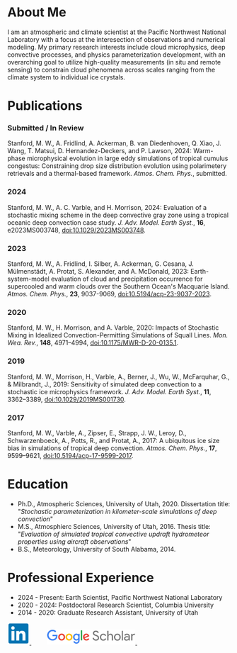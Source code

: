# About Me

I am an atmospheric and climate scientist at the Pacific Northwest National Laboratory with a focus at the interesection of observations and numerical modeling. My primary research interests include cloud microphysics, deep convective processes, and physics parameterization development, with an overarching goal to utilize high-quality measurements (in situ and remote sensing) to constrain cloud phenomena across scales ranging from the climate system to individual ice crystals. 

# Publications

### Submitted / In Review
Stanford, M. W., A. Fridlind, A. Ackerman, B. van Diedenhoven, Q. Xiao, J. Wang, T. Matsui, D. Hernandez-Deckers, and P. Lawson, 2024: Warm-phase microphysical evolution in large eddy simulations of tropical cumulus congestus: Constraining drop size distribution evolution using polarimetery retrievals and a thermal-based framework. *Atmos. Chem. Phys.*, submitted.

### 2024
Stanford, M. W., A. C. Varble, and H. Morrison, 2024: Evaluation of a stochastic mixing scheme in the deep convective gray zone using a tropical oceanic deep convection case study. *J. Adv. Model. Earth Syst.*, **16**, e2023MS003748, [doi:10.1029/2023MS003748](https://agupubs.onlinelibrary.wiley.com/doi/full/10.1029/2023MS003748).

### 2023
Stanford, M. W., A. Fridlind, I. Silber, A. Ackerman, G. Cesana, J. Mülmenstädt, A. Protat, S. Alexander, and A. McDonald, 2023: Earth-system-model evaluation of cloud and precipitation occurrence for supercooled and warm clouds over the Southern Ocean's Macquarie Island. *Atmos. Chem. Phys.*, **23**, 9037-9069, [doi:10.5194/acp-23-9037-2023](https://acp.copernicus.org/articles/23/9037/2023/).

### 2020
Stanford, M. W., H. Morrison, and A. Varble, 2020: Impacts of Stochastic Mixing in Idealized Convection-Permitting Simulations of Squall Lines. *Mon. Wea. Rev.*, **148**, 4971–4994, [doi:10.1175/MWR-D-20-0135.1](https://journals.ametsoc.org/view/journals/mwre/148/12/mwr-d-20-0135.1.xml).

### 2019
Stanford, M. W., Morrison, H., Varble, A., Berner, J., Wu, W., McFarquhar, G., & Milbrandt, J., 2019: Sensitivity of simulated deep convection to a stochastic ice microphysics framework. *J. Adv. Model. Earth Syst.*, **11**, 3362–3389, [doi:10.1029/2019MS001730](https://agupubs.onlinelibrary.wiley.com/doi/full/10.1029/2019MS001730).

### 2017
Stanford, M. W., Varble, A., Zipser, E., Strapp, J. W., Leroy, D., Schwarzenboeck, A., Potts, R., and Protat, A., 2017: A ubiquitous ice size bias in simulations of tropical deep convection. *Atmos. Chem. Phys.*, **17**, 9599–9621, [doi:10.5194/acp-17-9599-2017](https://acp.copernicus.org/articles/17/9599/2017/acp-17-9599-2017.html).

# Education
* Ph.D., Atmospheric Sciences, University of Utah, 2020. Dissertation title: "*Stochastic parameterization in kilometer-scale simulations of deep convection*"
* M.S., Atmosphierc Sciences, University of Utah, 2016. Thesis title: "*Evaluation of simulated tropical convective updraft hydrometeor properties using aircraft observations*"
* B.S., Meteorology, University of South Alabama, 2014.

# Professional Experience
* 2024 - Present: Earth Scientist, Pacific Northwest National Laboratory
* 2020 - 2024: Postdoctoral Research Scientist, Columbia University
* 2014 - 2020: Graduate Research Assistant, University of Utah


<a href="https://www.linkedin.com/in/mckenna-stanford/">
  <img src="https://github.com/mckenna-stanford/mckenna-stanford.github.io/blob/main/linkedin.png" width="50" />
</a>
&nbsp;&nbsp;&nbsp;&nbsp;&nbsp;&nbsp;&nbsp;&nbsp;
<a href="https://scholar.google.com/citations?user=K5LDs5UAAAAJ&hl=en">
  <img src="https://github.com/mckenna-stanford/mckenna-stanford.github.io/blob/main/Google_Scholar_logo.png" width="200" />
</a>
&nbsp;&nbsp;&nbsp;&nbsp;&nbsp;&nbsp;&nbsp;&nbsp;
